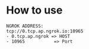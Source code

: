 # How to use

```
NGROK ADDRESS:
tcp://0.tcp.ap.ngrok.io:10965
- 0.tcp.ap.ngrok => HOST
- 10965           => Port
```